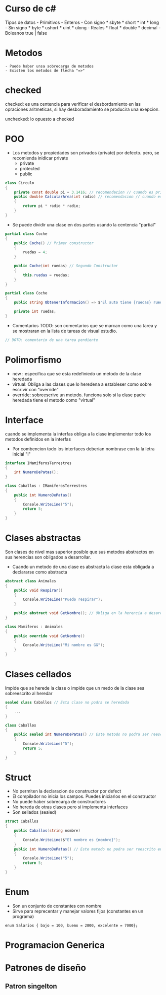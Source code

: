 # Curso de c#

Tipos de datos
    - Primitivos
        - Enteros
            - Con signo
                * sbyte
                * short
                * int
                * long
            - Sin signo
                * byte
                * ushort
                * uint
                * ulong
        - Reales
            * float
            * double
            * decimal
        - Boleanos true | false

# Metodos
    - Puede haber unsa sobrecarga de metodos
    - Existen los metodos de flecha "=>"

# checked
checked: es una centencia para verificar el desbordamiento en las opraciones aritmeticas, si hay desboradamiento se producira una exepcion.

unchecked:  lo opuesto a checked

# POO
* Los metodos y propiedades son privados (private) por defecto. pero, se recomienda inidicar private
    - private
    - protected
    - public

```c#
class Circulo
{
    private const double pi = 3.1416; // recomendacion // cuando es privado usar "camelCase"
    public double CalcularArea(int radio) // recomendacion // cuando es publico usar "PascalCase"
    {
        return pi * radio * radio;
    }
}
```

* Se puede dividir una clase en dos partes usando la centencia "partial"
```c#
partial class Coche
{
    public Coche() // Primer constructor
    {
        ruedas = 4;
    }

    public Coche(int ruedas) // Segundo Constructor
    {
        this.ruedas = ruedas;
    }
}

partial class Coche
{
    public string ObtenerInformacion() => $"El auto tiene {ruedas} ruedas";

    private int ruedas;
}
```
* Comentarios TODO: son comentarios que se marcan como una tarea y se mostraran en la lista de tareas de visual estudio.
```c#
// DOTO: comentario de una tarea pendiente
```

# Polimorfismo
* new : especifica que se esta redefiniedo un metodo de la clase heredada
* virtual: Obliga a las clases que lo heredena a estableser como sobre escrivir con "override"
* override: sobreescrive un metodo. funciona solo si la clase padre heredada tiene el metodo como "virtual"

# Interface
cuando se implementa la interfas obliga a la clase implementar todo los metodos definidos en la interfas
* Por combencion todo los interfaces deberian nombrase con la la letra inicial "I"

```c#
interface IMamiferosTerrestres
{
    int NumeroDePatas();
}

class Caballos : IMamiferosTerrestres
{
    public int NumeroDePatas()
    {
        Console.WriteLine("5");
        return 5;
    }
}
```

# Clases abstractas
Son clases de nivel mas superior posible que sus metodos abstractos en sus herencias son obligados a desarrollar.
* Cuando un metodo de una clase es abstracta la clase esta obligada a declararse como abstracta

```c#
abstract class Animales
{
    public void Respirar()
    {
        Console.WriteLine("Puedo respirar");
    }

    public abstract void GetNombre(); // Obliga en la herencia a desarollar
}

class Mamiferos : Animales
{
    public override void GetNombre()
    {
        Console.WriteLine("Mi nombre es GG");
    }
}
```

# Clases cellados
Impide que se herede la clase o impide que un medo de la clase sea sobreescrito al heredar

```c#
sealed class Caballos // Esta clase no podra se heredada
{
    ...
}

class Caballos 
{
    public sealed int NumeroDePatas() // Este metodo no podra ser reescrito en la herencia
    {
        Console.WriteLine("5");
        return 5;
    }
}
```

# Struct
- No permiten la declaracion de constructor por defect
- El compilador no inicia los campos. Puedes iniciarlos en el constructor
- No puede haber sobrecarga de constructores
- No hereda de otras clases pero si implementa interfaces
- Son sellados (sealed)

```c#
struct Caballos
{
    public Caballos(string nombre)
    {
        Console.WriteLine($"El nombre es {nombre}");
    }
    public int NumeroDePatas() // Este metodo no podra ser reescrito en la herencia
    {
        Console.WriteLine("5");
        return 5;
    }
}
```

# Enum
- Son un conjunto de constantes con nombre
- Sirve para reprecentar y manejar valores fijos (constantes en un programa)
```#c
enum Salarios { bajo = 100, bueno = 2000, excelente = 7000};
```


# Programacion Generica

































# Patrones de diseño
## Patron singelton